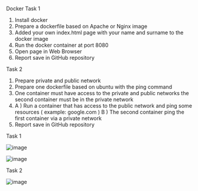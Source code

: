 Docker
Task 1
1. Install docker
2. Prepare a dockerfile based on Apache or Nginx image
3. Added your own index.html page with your name and surname to the docker image
4. Run the docker container at port 8080
5. Open page in Web Browser
6. Report save in GitHub repository

Task 2
1. Prepare private and public network
2. Prepare one dockerfile based on ubuntu with the ping command
3. One container must have access to the private and public networks the second container
must be in the private network
4. A ) Run a container that has access to the public network and ping some resources (
example: google.com )
B ) The second container ping the first container via a private network
5. Report save in GitHub repository


Task 1 

![image](https://github.com/venomgith/devops_camp/assets/97960831/7f77e171-f690-489c-ab79-9f6706ed6e08)

![image](https://github.com/venomgith/devops_camp/assets/97960831/75cb477c-07a1-4b36-8fe0-1305587c916c)

Task 2

![image](https://github.com/venomgith/devops_camp/assets/97960831/b66f9808-f509-403f-b16f-02ba8395ceb2)
